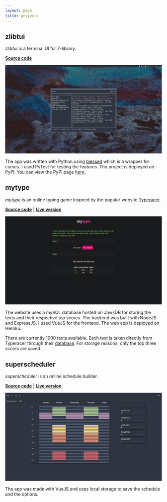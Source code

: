 ```yaml
---
layout: page
title: projects
---
```


## zlibtui

_zlibtui_ is a terminal UI for Z-library.

__[Source code](https://github.com/jfto23/zlibtui)__

![](/assets/images/zlibtui_pic.png)

The app was written with Python using
[blessed](https://pypi.org/project/blessed/) which is a wrapper for curses.
I used PyTest for testing the features. The project is 
deployed on PyPI. You can view the PyPI page [here](https://pypi.org/project/zlibtui/).

## mytype

_mytype_ is an online typing game
inspired by
the popular website [Typeracer](https://typeracer.com). 

__[Source
code](https://github.com/jfto23/mytype)__ | __[Live
version](https://serene-dawn-01436.herokuapp.com)__

![](/assets/images/mytype_pic.png)

The website uses a mySQL database hosted on JawsDB for storing the texts and
their respective top scores. The backend was built with NodeJS and ExpressJS. I used VueJS for
the frontend. The web app is deployed on Heroku.

There are currently 1000 texts available. Each text is taken directly from
Typeracer through their [database](http://typeracerdata.com/texts). For storage
reasons, only the top three scores are saved.

## superscheduler

_superscheduler_ is an online schedule builder.

__[Source code](https://github.com/jfto23/superscheduler/)__ | __[Live
version](https://jfto23.github.io/superscheduler/)__

![](/assets/images/superscheduler_nord.png)

The app was made with VueJS and uses local storage to save the schedule and the
options. 
